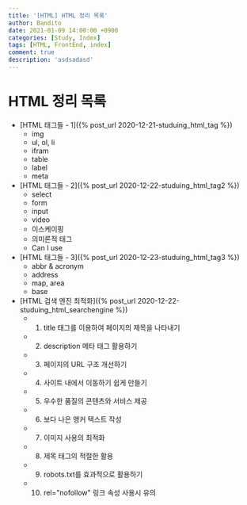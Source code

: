 ```yaml
---
title: '[HTML] HTML 정리 목록'
author: Bandito
date: 2021-01-09 14:00:00 +0900
categories: [Study, Index]
tags: [HTML, FrontEnd, index]
comment: true
description: 'asdsadasd'
---
```


# HTML 정리 목록 

+ [HTML 태그들 - 1]({% post_url 2020-12-21-studuing_html_tag %})
    - img
    - ul, ol, li
    - ifram
    - table
    - label
    - meta
+ [HTML 태그들 - 2]({% post_url 2020-12-22-studuing_html_tag2 %})
    - select
    - form
    - input
    - video
    - 이스케이핑
    - 의미론적 태그
    - Can I use
+ [HTML 태그들 - 3]({% post_url 2020-12-23-studuing_html_tag3 %})
    - abbr & acronym
    - address
    - map, area
    - base
+ [HTML 검색 엔진 최적화]({% post_url 2020-12-22-studuing_html_searchengine %})
    - 1. title 태그를 이용하여 페이지의 제목을 나타내기
    - 2. description 메타 태그 활용하기
    - 3. 페이지의 URL 구조 개선하기
    - 4. 사이트 내에서 이동하기 쉽게 만들기
    - 5. 우수한 품질의 콘텐츠와 서비스 제공
    - 6. 보다 나은 앵커 텍스트 작성
    - 7. 이미지 사용의 최적화
    - 8. 제목 태그의 적절한 활용
    - 9. robots.txt를 효과적으로 활용하기
    - 10. rel="nofollow" 링크 속성 사용시 유의